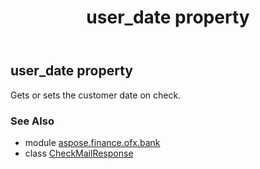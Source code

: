 ﻿---
title: user_date property
second_title: Aspose.Finance for Python via .NET API References
description: 
type: docs
weight: 80
url: /python-net/aspose.finance.ofx.bank/checkmailresponse/user_date/
is_root: false
---

## user_date property


Gets or sets the customer date on check.

### See Also
* module [aspose.finance.ofx.bank](../../)
* class [CheckMailResponse](/finance/python-net/aspose.finance.ofx.bank/checkmailresponse)
